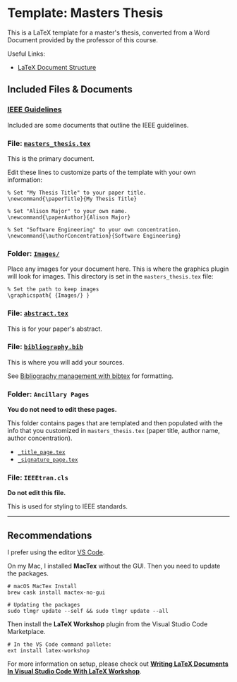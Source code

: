 # Template: Masters Thesis
 This is a LaTeX template for a master's thesis, converted from a Word Document 
 provided by the professor of this course.

Useful Links:
* [LaTeX Document Structure](https://en.wikibooks.org/wiki/LaTeX/Document_Structure)

## Included Files & Documents

### [IEEE Guidelines](./IEEE%20Guidelines)

Included are some documents that outline the IEEE guidelines.

### File: [`masters_thesis.tex`](./masters_thesis.tex)

This is the primary document.

Edit these lines to customize parts of the template with your own information:

```
% Set "My Thesis Title" to your paper title.
\newcommand{\paperTitle}{My Thesis Title}

% Set "Alison Major" to your own name.
\newcommand{\paperAuthor}{Alison Major}

% Set "Software Engineering" to your own concentration.
\newcommand{\authorConcentration}{Software Engineering}
```

### Folder: [`Images/`](./Images)

Place any images for your document here. This is where the graphics plugin will look for images. This directory is set in the `masters_thesis.tex` file:

```
% Set the path to keep images
\graphicspath{ {Images/} }
```

### File: [`abstract.tex`](./abstract.tex)

This is for your paper's abstract.

### File: [`bibliography.bib`](./bibliography.bib)

This is where you will add your sources.

See [Bibliography management with bibtex](https://www.overleaf.com/learn/latex/Bibliography_management_with_bibtex) for formatting.

### Folder: `Ancillary Pages`

**You do not need to edit these pages.**

This folder contains pages that are templated and then populated with the info that you customized in `masters_thesis.tex` (paper title, author name, author concentration).

* [`_title_page.tex`](./Ancillary%20Pages/_title_page.tex)
* [`_signature_page.tex`](./Ancillary%20Pages/_signature_page.tex)

### File: `IEEEtran.cls`

**Do not edit this file.**

This is used for styling to IEEE standards.

---

## Recommendations

I prefer using the editor [VS Code](https://code.visualstudio.com/).

On my Mac, I installed **MacTex** without the GUI. Then you need to update the packages.

```shell
# macOS MacTex Install
brew cask install mactex-no-gui

# Updating the packages
sudo tlmgr update --self && sudo tlmgr update --all
```

Then install the **LaTeX Workshop** plugin from the Visual Studio Code Marketplace.

```shell
# In the VS Code command pallete:
ext install latex-workshop
```

For more information on setup, please check out **[Writing LaTeX Documents In Visual Studio Code With LaTeX Workshop](https://medium.com/@rcpassos/writing-latex-documents-in-visual-studio-code-with-latex-workshop-d9af6a6b2815)**.
